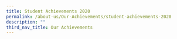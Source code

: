 ```yaml
---
title: Student Achievements 2020
permalink: /about-us/Our-Achievements/student-achievements-2020
description: ""
third_nav_title: Our Achievements
---
```

